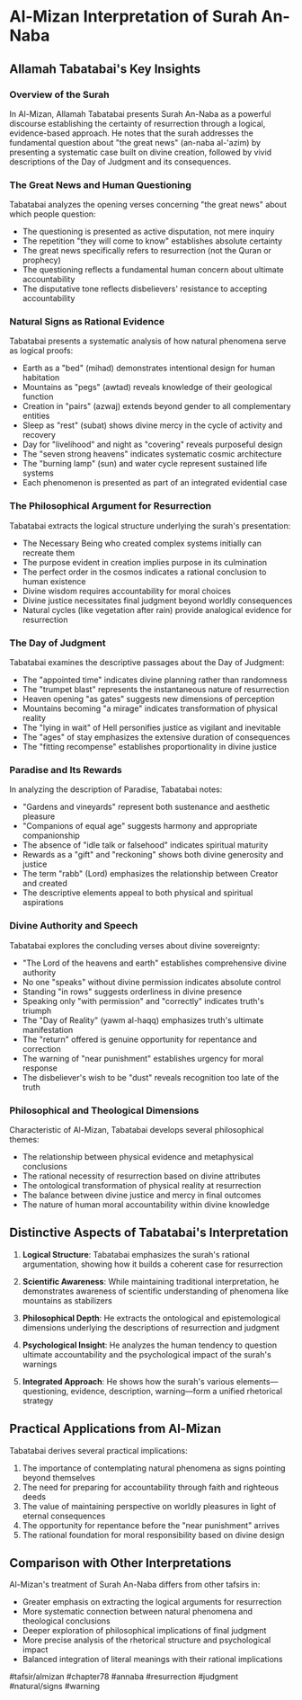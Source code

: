 # Al-Mizan Interpretation of Surah An-Naba

## Allamah Tabatabai's Key Insights

### Overview of the Surah
In Al-Mizan, Allamah Tabatabai presents Surah An-Naba as a powerful discourse establishing the certainty of resurrection through a logical, evidence-based approach. He notes that the surah addresses the fundamental question about "the great news" (an-naba al-'azim) by presenting a systematic case built on divine creation, followed by vivid descriptions of the Day of Judgment and its consequences.

### The Great News and Human Questioning
Tabatabai analyzes the opening verses concerning "the great news" about which people question:

- The questioning is presented as active disputation, not mere inquiry
- The repetition "they will come to know" establishes absolute certainty
- The great news specifically refers to resurrection (not the Quran or prophecy)
- The questioning reflects a fundamental human concern about ultimate accountability
- The disputative tone reflects disbelievers' resistance to accepting accountability

### Natural Signs as Rational Evidence
Tabatabai presents a systematic analysis of how natural phenomena serve as logical proofs:

- Earth as a "bed" (mihad) demonstrates intentional design for human habitation
- Mountains as "pegs" (awtad) reveals knowledge of their geological function
- Creation in "pairs" (azwaj) extends beyond gender to all complementary entities
- Sleep as "rest" (subat) shows divine mercy in the cycle of activity and recovery
- Day for "livelihood" and night as "covering" reveals purposeful design
- The "seven strong heavens" indicates systematic cosmic architecture
- The "burning lamp" (sun) and water cycle represent sustained life systems
- Each phenomenon is presented as part of an integrated evidential case

### The Philosophical Argument for Resurrection
Tabatabai extracts the logical structure underlying the surah's presentation:

- The Necessary Being who created complex systems initially can recreate them
- The purpose evident in creation implies purpose in its culmination
- The perfect order in the cosmos indicates a rational conclusion to human existence
- Divine wisdom requires accountability for moral choices
- Divine justice necessitates final judgment beyond worldly consequences
- Natural cycles (like vegetation after rain) provide analogical evidence for resurrection

### The Day of Judgment
Tabatabai examines the descriptive passages about the Day of Judgment:

- The "appointed time" indicates divine planning rather than randomness
- The "trumpet blast" represents the instantaneous nature of resurrection
- Heaven opening "as gates" suggests new dimensions of perception
- Mountains becoming "a mirage" indicates transformation of physical reality
- The "lying in wait" of Hell personifies justice as vigilant and inevitable
- The "ages" of stay emphasizes the extensive duration of consequences
- The "fitting recompense" establishes proportionality in divine justice

### Paradise and Its Rewards
In analyzing the description of Paradise, Tabatabai notes:

- "Gardens and vineyards" represent both sustenance and aesthetic pleasure
- "Companions of equal age" suggests harmony and appropriate companionship
- The absence of "idle talk or falsehood" indicates spiritual maturity
- Rewards as a "gift" and "reckoning" shows both divine generosity and justice
- The term "rabb" (Lord) emphasizes the relationship between Creator and created
- The descriptive elements appeal to both physical and spiritual aspirations

### Divine Authority and Speech
Tabatabai explores the concluding verses about divine sovereignty:

- "The Lord of the heavens and earth" establishes comprehensive divine authority
- No one "speaks" without divine permission indicates absolute control
- Standing "in rows" suggests orderliness in divine presence
- Speaking only "with permission" and "correctly" indicates truth's triumph
- The "Day of Reality" (yawm al-haqq) emphasizes truth's ultimate manifestation
- The "return" offered is genuine opportunity for repentance and correction
- The warning of "near punishment" establishes urgency for moral response
- The disbeliever's wish to be "dust" reveals recognition too late of the truth

### Philosophical and Theological Dimensions
Characteristic of Al-Mizan, Tabatabai develops several philosophical themes:

- The relationship between physical evidence and metaphysical conclusions
- The rational necessity of resurrection based on divine attributes
- The ontological transformation of physical reality at resurrection
- The balance between divine justice and mercy in final outcomes
- The nature of human moral accountability within divine knowledge

## Distinctive Aspects of Tabatabai's Interpretation

1. **Logical Structure**: Tabatabai emphasizes the surah's rational argumentation, showing how it builds a coherent case for resurrection

2. **Scientific Awareness**: While maintaining traditional interpretation, he demonstrates awareness of scientific understanding of phenomena like mountains as stabilizers

3. **Philosophical Depth**: He extracts the ontological and epistemological dimensions underlying the descriptions of resurrection and judgment

4. **Psychological Insight**: He analyzes the human tendency to question ultimate accountability and the psychological impact of the surah's warnings

5. **Integrated Approach**: He shows how the surah's various elements—questioning, evidence, description, warning—form a unified rhetorical strategy

## Practical Applications from Al-Mizan

Tabatabai derives several practical implications:

1. The importance of contemplating natural phenomena as signs pointing beyond themselves
2. The need for preparing for accountability through faith and righteous deeds
3. The value of maintaining perspective on worldly pleasures in light of eternal consequences
4. The opportunity for repentance before the "near punishment" arrives
5. The rational foundation for moral responsibility based on divine design

## Comparison with Other Interpretations

Al-Mizan's treatment of Surah An-Naba differs from other tafsirs in:

- Greater emphasis on extracting the logical arguments for resurrection
- More systematic connection between natural phenomena and theological conclusions
- Deeper exploration of philosophical implications of final judgment
- More precise analysis of the rhetorical structure and psychological impact
- Balanced integration of literal meanings with their rational implications

#tafsir/almizan #chapter78 #annaba #resurrection #judgment #natural/signs #warning